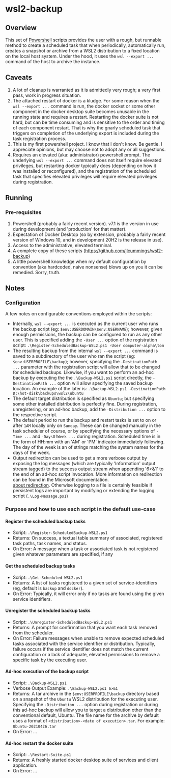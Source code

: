 # wsl2-backup

## Overview

This set of [Powershell](https://docs.microsoft.com/en-us/powershell/) scripts provides the user with a rough, but runnable method to create a scheduled task that when periodically, automatically run, creates a snapshot or archive from a WSL2 distribution to a fixed location on the local host system. Under the hood, it uses the `wsl --export ...` command of the host to archive the instance.

## Caveats

1. A lot of cleanup is warranted as it is admittedly very rough; a very first pass, work in progress situation.
2. The attached restart of docker is a kludge. For some reason when the `wsl --export ...` command is run, the docker socket or some other component in the docker desktop suite becomes unusable in the running state and requires a restart. Restarting the docker suite is not hard, but can be time consuming and is sensitive to the order and timing of each component restart. That is why the gnarly scheduled task that triggers on completion of the underlying export is included during the task registration process.
3. This is my first powershell project. I know that I don't know. Be gentle. I appreciate opinions, but may choose not to adopt any or all suggestions.
4. Requires an elevated (aka: administrator) powershell prompt. The underlying `wsl --export ...` command does not itself require elevated privileges, but restarting docker typically does (depending on how it was installed or reconfigured), and the registration of the scheduled task that specifies elevated privileges will require elevated privileges during registration.

## Running

### Pre-requisites

1. Powershell (probably a fairly recent version). v7.1 is the version in use during development (and 'production' for that matter).
2. Expectation of Docker Desktop (so by extension, probably a fairly recent version of Windows 10, and in development 20H2 is the release in use).
3. Access to the administrative, elevated terminal.
4. A complete copy of these scripts (<https://github.com/jlcummings/wsl2-backup>)
5. A little powershell knowledge when my default configuration by convention (aka hardcoded, naive nonsense) blows up on you it can be remedied. Sorry, truth.

## Notes

### Configuration

A few notes on configurable conventions employed within the scripts:

- Internally, `wsl --export ...` is executed as the current user who runs the backup script (eg: `$env:USERDOMAIN\$env:USERNAME`); however, given enough permissions, the backup can be configured to run as any other user. This is specified adding the `-User ...` option of the registration script: `.\Register-ScheduledBackup-WSL2.ps1 -User computer-alpha\tom`
- The resulting backup from the internal `wsl --export ...` command is saved to a subdirectory of the user who ran the script (eg: `$env:USERPROFILE\backup`); however, specifying the `-DestinationPath ...` parameter with the registration script will allow that to be changed for scheduled backups. Likewise, if you want to perform an ad-hoc backup by executing the the `.\Backup-WSL2.ps1` script directly, the `-DestinationPath ...` option will allow specifying the saved backup location. An example of the later is: `.\Backup-WSL2.ps1 -DestinationPath D:\hot-disk\backups\wsl2\ubuntu`
- The default target distribution is specified as `Ubuntu`; but specifying some other installed distribution is perfectly fine. During registration, unregistering, or an ad-hoc backup, add the `-Distribution ...` option to the respective script.
- The default period to run the backup and restart tasks is set to on or after `1AM` locally only on `Sunday`. These can be changed manually in the task scheduler of course, or by specifying the necessary options of `-Time ...` and `-DaysOfWeek ...` during registration. Scheduled time is in the form of HH:mm with an 'AM' or 'PM' indicator immediately following. The day of the week is an of strings matching the system names for the days of the week.
- Output redirection can be used to get a more verbose output by exposing the log messages (which are typically 'Information' output stream tagged) to the success output stream when appending '6>&1' to the end of an ad-hoc script invocation. More information on redirection can be found in the Microsoft documentation.  
  [about redirection](https://docs.microsoft.com/en-us/powershell/module/microsoft.powershell.core/about/about_redirection?view=powershell-7.1).  Otherwise logging to a file is certainly feasible if persistent logs are important by modifying or extending the logging script (`.\Log-Message.ps1`)

### Purpose and how to use each script in the default use-case

#### Register the scheduled backup tasks

- Script: `.\Register-ScheduledBackup-WSL2.ps1`
- Returns: On success, a textual table summary of associated, registered task paths, task names, and status.
- On Error: A message when a task or associated task is not registered given whatever parameters are specified, if any

#### Get the scheduled backup tasks

- Script: `.\Get-Scheduled-WSL2.ps1`
- Returns: A list of tasks registered to a given set of service-identifiers (eg, default is `backup` and `docker`).
- On Error: Typically, it will error only if no tasks are found using the given service identifiers.

#### Unregister the scheduled backup tasks

- Script: `.\Unregister-ScheduledBackup-WSL2.ps1`
- Returns: A prompt for confirmation that you want each task removed from the scheduler.
- On Error: Failure messages when unable to remove expected scheduled tasks associated with the service identifier or distribution. Typically, failure occurs if the service identifier does not match the current configuration or a lack of adequate, elevated permissions to remove a specific task by the executing user.

#### Ad-hoc execution of the backup script

- Script: `.\Backup-WSL2.ps1`
- Verbose Output Example: `.\Backup-WSL2.ps1 6>&1`
- Returns: A tar archive in the `$env:USERPROFILE\backup` directory based on a snapshot of the `Ubuntu` WSL2 distribution for the executing user. Specifying the `-Distribution ...` option during registration or during this ad-hoc backup will allow you to target a distribution other than the conventional default, Ubuntu. The file name for the archive by default uses a format of `<distribution>-<date of execution>.tar`. For example: `Ubuntu-20210426.tar`
- On Error: ...

#### Ad-hoc restart the docker suite

- Script: `.\Restart-Suite.ps1`
- Returns: A freshly started docker desktop suite of services and client application.
- On Error: ...
